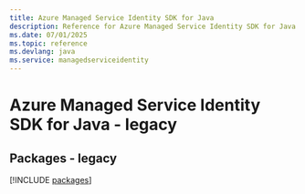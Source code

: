 ```yaml
---
title: Azure Managed Service Identity SDK for Java
description: Reference for Azure Managed Service Identity SDK for Java
ms.date: 07/01/2025
ms.topic: reference
ms.devlang: java
ms.service: managedserviceidentity
---
```

# Azure Managed Service Identity SDK for Java - legacy
## Packages - legacy
[!INCLUDE [packages](managed-service-identity-index.md)]